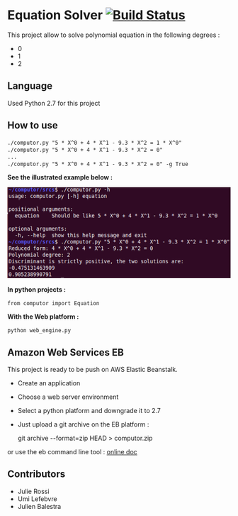 # Equation Solver [![Build Status](https://travis-ci.org/JulienBalestra/computor.svg?branch=master)](https://travis-ci.org/jbalestra/computor)


This project allow to solve polynomial equation in the following degrees :

* 0
* 1
* 2


## Language

Used Python 2.7 for this project

## How to use


    ./computor.py "5 * X^0 + 4 * X^1 - 9.3 * X^2 = 1 * X^0"
    ./computor.py "5 * X^0 + 4 * X^1 - 9.3 * X^2 = 0"
    ...
    ./computor.py "5 * X^0 + 4 * X^1 - 9.3 * X^2 = 0" -g True

**See the illustrated example below :**

<img src="computor.png">
    
**In python projects :**


    from computor import Equation
    
**With the Web platform :**

    python web_engine.py
    
## Amazon Web Services EB

This project is ready to be push on AWS Elastic Beanstalk.

* Create an application 
* Choose a web server environment
* Select a python platform and downgrade it to 2.7
* Just upload a git archive on the EB platform :


    git archive --format=zip HEAD > computor.zip
    

or use the eb command line tool : [online doc](http://docs.aws.amazon.com/elasticbeanstalk/latest/dg/eb-cli3.html "online doc")

## Contributors

* Julie Rossi
* Umi Lefebvre
* Julien Balestra
